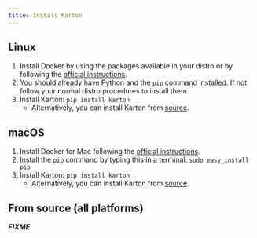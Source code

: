 ```yaml
---
title: Install Karton
---
```


Linux
-----

1. Install Docker by using the packages available in your distro or by following the [official instructions](https://docs.docker.com/engine/installation/).
1. You should already have Python and the `pip` command installed. If not follow your normal distro procedures to install them.
1. Install Karton: `pip install karton`
    * Alternatively, you can install Karton from [source](#from-source-all-platforms).


macOS
-----

1. Install Docker for Mac following the [official instructions](https://docs.docker.com/docker-for-mac/).
1. Install the `pip` command by typing this in a terminal: `sudo easy_install pip`
1. Install Karton: `pip install karton`
    * Alternatively, you can install Karton from [source](#from-source-all-platforms).


From source (all platforms)
---------------------------

***FIXME***
